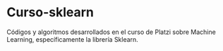 # Curso-sklearn
Códigos y algoritmos desarrollados en el curso de Platzi sobre Machine Learning, específicamente la librería Sklearn.
